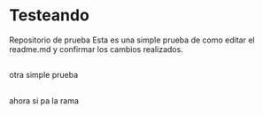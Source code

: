 # Testeando
Repositorio de prueba
Esta es una simple prueba de como editar el readme.md y confirmar los cambios realizados.
##
otra simple prueba
##
ahora si pa la rama
